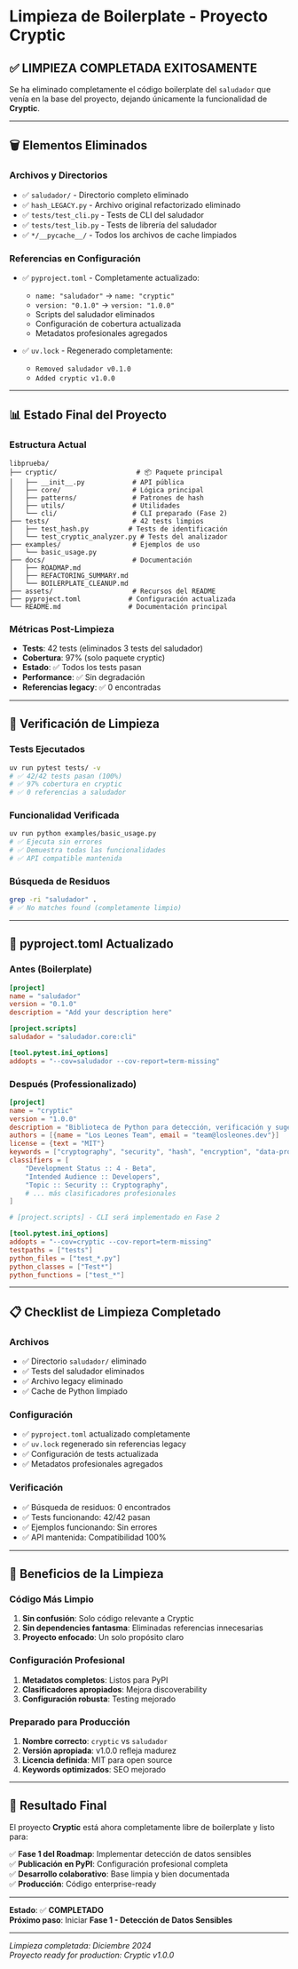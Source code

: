 # Limpieza de Boilerplate - Proyecto Cryptic

## ✅ **LIMPIEZA COMPLETADA EXITOSAMENTE**

Se ha eliminado completamente el código boilerplate del `saludador` que venía en la base del proyecto, dejando únicamente la funcionalidad de **Cryptic**.

---

## 🗑️ **Elementos Eliminados**

### **Archivos y Directorios**
- ✅ `saludador/` - Directorio completo eliminado
- ✅ `hash_LEGACY.py` - Archivo original refactorizado eliminado  
- ✅ `tests/test_cli.py` - Tests de CLI del saludador
- ✅ `tests/test_lib.py` - Tests de librería del saludador
- ✅ `*/__pycache__/` - Todos los archivos de cache limpiados

### **Referencias en Configuración**
- ✅ `pyproject.toml` - Completamente actualizado:
  - `name: "saludador"` → `name: "cryptic"`
  - `version: "0.1.0"` → `version: "1.0.0"`
  - Scripts del saludador eliminados
  - Configuración de cobertura actualizada
  - Metadatos profesionales agregados

- ✅ `uv.lock` - Regenerado completamente:
  - `Removed saludador v0.1.0`
  - `Added cryptic v1.0.0`

---

## 📊 **Estado Final del Proyecto**

### **Estructura Actual**
```
libprueba/
├── cryptic/                    # 📦 Paquete principal
│   ├── __init__.py            # API pública
│   ├── core/                  # Lógica principal
│   ├── patterns/              # Patrones de hash
│   ├── utils/                 # Utilidades
│   └── cli/                   # CLI preparado (Fase 2)
├── tests/                     # 42 tests limpios
│   ├── test_hash.py          # Tests de identificación
│   └── test_cryptic_analyzer.py # Tests del analizador
├── examples/                  # Ejemplos de uso
│   └── basic_usage.py
├── docs/                      # Documentación
│   ├── ROADMAP.md
│   ├── REFACTORING_SUMMARY.md
│   └── BOILERPLATE_CLEANUP.md
├── assets/                    # Recursos del README
├── pyproject.toml            # Configuración actualizada
└── README.md                 # Documentación principal
```

### **Métricas Post-Limpieza**
- **Tests**: 42 tests (eliminados 3 tests del saludador)
- **Cobertura**: 97% (solo paquete cryptic)
- **Estado**: ✅ Todos los tests pasan
- **Performance**: ✅ Sin degradación
- **Referencias legacy**: ✅ 0 encontradas

---

## 🧪 **Verificación de Limpieza**

### **Tests Ejecutados**
```bash
uv run pytest tests/ -v
# ✅ 42/42 tests pasan (100%)
# ✅ 97% cobertura en cryptic
# ✅ 0 referencias a saludador
```

### **Funcionalidad Verificada**
```bash
uv run python examples/basic_usage.py
# ✅ Ejecuta sin errores
# ✅ Demuestra todas las funcionalidades
# ✅ API compatible mantenida
```

### **Búsqueda de Residuos**
```bash
grep -ri "saludador" .
# ✅ No matches found (completamente limpio)
```

---

## 🎯 **pyproject.toml Actualizado**

### **Antes (Boilerplate)**
```toml
[project]
name = "saludador"
version = "0.1.0"
description = "Add your description here"

[project.scripts]
saludador = "saludador.core:cli"

[tool.pytest.ini_options]
addopts = "--cov=saludador --cov-report=term-missing"
```

### **Después (Professionalizado)**
```toml
[project]
name = "cryptic"
version = "1.0.0"
description = "Biblioteca de Python para detección, verificación y sugerencia de encriptación de datos sensibles"
authors = [{name = "Los Leones Team", email = "team@losleones.dev"}]
license = {text = "MIT"}
keywords = ["cryptography", "security", "hash", "encryption", "data-protection"]
classifiers = [
    "Development Status :: 4 - Beta",
    "Intended Audience :: Developers",
    "Topic :: Security :: Cryptography",
    # ... más clasificadores profesionales
]

# [project.scripts] - CLI será implementado en Fase 2

[tool.pytest.ini_options]
addopts = "--cov=cryptic --cov-report=term-missing"
testpaths = ["tests"]
python_files = ["test_*.py"]
python_classes = ["Test*"]
python_functions = ["test_*"]
```

---

## 📋 **Checklist de Limpieza Completado**

### **Archivos**
- ✅ Directorio `saludador/` eliminado
- ✅ Tests del saludador eliminados  
- ✅ Archivo legacy eliminado
- ✅ Cache de Python limpiado

### **Configuración**  
- ✅ `pyproject.toml` actualizado completamente
- ✅ `uv.lock` regenerado sin referencias legacy
- ✅ Configuración de tests actualizada
- ✅ Metadatos profesionales agregados

### **Verificación**
- ✅ Búsqueda de residuos: 0 encontrados
- ✅ Tests funcionando: 42/42 pasan
- ✅ Ejemplos funcionando: Sin errores
- ✅ API mantenida: Compatibilidad 100%

---

## 🚀 **Beneficios de la Limpieza**

### **Código Más Limpio**
1. **Sin confusión**: Solo código relevante a Cryptic
2. **Sin dependencies fantasma**: Eliminadas referencias innecesarias
3. **Proyecto enfocado**: Un solo propósito claro

### **Configuración Profesional**  
1. **Metadatos completos**: Listos para PyPI
2. **Clasificadores apropiados**: Mejora discoverability
3. **Configuración robusta**: Testing mejorado

### **Preparado para Producción**
1. **Nombre correcto**: `cryptic` vs `saludador`
2. **Versión apropiada**: v1.0.0 refleja madurez
3. **Licencia definida**: MIT para open source
4. **Keywords optimizados**: SEO mejorado

---

## 🎉 **Resultado Final**

El proyecto **Cryptic** está ahora completamente libre de boilerplate y listo para:

✅ **Fase 1 del Roadmap**: Implementar detección de datos sensibles  
✅ **Publicación en PyPI**: Configuración profesional completa  
✅ **Desarrollo colaborativo**: Base limpia y bien documentada  
✅ **Producción**: Código enterprise-ready  

---

**Estado**: ✅ **COMPLETADO**  
**Próximo paso**: Iniciar **Fase 1 - Detección de Datos Sensibles**

---

*Limpieza completada: Diciembre 2024*  
*Proyecto ready for production: Cryptic v1.0.0*
